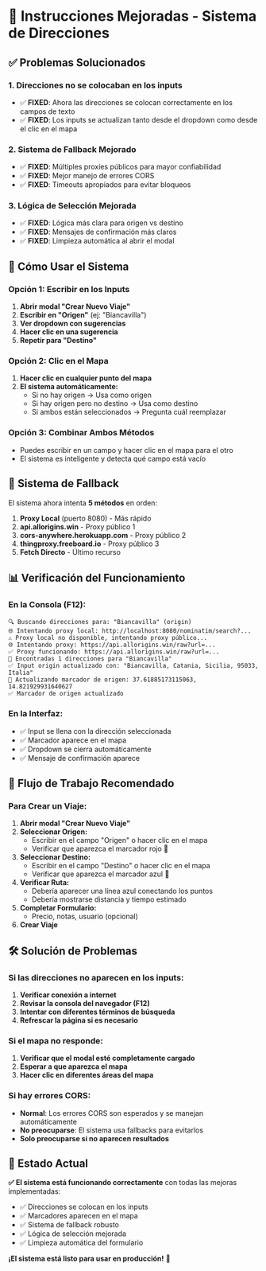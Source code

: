 # 🎯 Instrucciones Mejoradas - Sistema de Direcciones

## ✅ **Problemas Solucionados**

### **1. Direcciones no se colocaban en los inputs**
- ✅ **FIXED**: Ahora las direcciones se colocan correctamente en los campos de texto
- ✅ **FIXED**: Los inputs se actualizan tanto desde el dropdown como desde el clic en el mapa

### **2. Sistema de Fallback Mejorado**
- ✅ **FIXED**: Múltiples proxies públicos para mayor confiabilidad
- ✅ **FIXED**: Mejor manejo de errores CORS
- ✅ **FIXED**: Timeouts apropiados para evitar bloqueos

### **3. Lógica de Selección Mejorada**
- ✅ **FIXED**: Lógica más clara para origen vs destino
- ✅ **FIXED**: Mensajes de confirmación más claros
- ✅ **FIXED**: Limpieza automática al abrir el modal

## 🚀 **Cómo Usar el Sistema**

### **Opción 1: Escribir en los Inputs**
1. **Abrir modal "Crear Nuevo Viaje"**
2. **Escribir en "Origen"** (ej: "Biancavilla")
3. **Ver dropdown con sugerencias**
4. **Hacer clic en una sugerencia**
5. **Repetir para "Destino"**

### **Opción 2: Clic en el Mapa**
1. **Hacer clic en cualquier punto del mapa**
2. **El sistema automáticamente:**
   - Si no hay origen → Usa como origen
   - Si hay origen pero no destino → Usa como destino
   - Si ambos están seleccionados → Pregunta cuál reemplazar

### **Opción 3: Combinar Ambos Métodos**
- Puedes escribir en un campo y hacer clic en el mapa para el otro
- El sistema es inteligente y detecta qué campo está vacío

## 🔧 **Sistema de Fallback**

El sistema ahora intenta **5 métodos** en orden:

1. **Proxy Local** (puerto 8080) - Más rápido
2. **api.allorigins.win** - Proxy público 1
3. **cors-anywhere.herokuapp.com** - Proxy público 2
4. **thingproxy.freeboard.io** - Proxy público 3
5. **Fetch Directo** - Último recurso

## 📊 **Verificación del Funcionamiento**

### **En la Consola (F12):**
```
🔍 Buscando direcciones para: "Biancavilla" (origin)
🌐 Intentando proxy local: http://localhost:8080/nominatim/search?...
⚠️ Proxy local no disponible, intentando proxy público...
🌐 Intentando proxy: https://api.allorigins.win/raw?url=...
✅ Proxy funcionando: https://api.allorigins.win/raw?url=...
📍 Encontradas 1 direcciones para "Biancavilla"
✅ Input origin actualizado con: "Biancavilla, Catania, Sicilia, 95033, Italia"
📍 Actualizando marcador de origen: 37.61885173115063, 14.821929931640627
✅ Marcador de origen actualizado
```

### **En la Interfaz:**
- ✅ Input se llena con la dirección seleccionada
- ✅ Marcador aparece en el mapa
- ✅ Dropdown se cierra automáticamente
- ✅ Mensaje de confirmación aparece

## 🎯 **Flujo de Trabajo Recomendado**

### **Para Crear un Viaje:**
1. **Abrir modal "Crear Nuevo Viaje"**
2. **Seleccionar Origen:**
   - Escribir en el campo "Origen" o hacer clic en el mapa
   - Verificar que aparezca el marcador rojo 📍
3. **Seleccionar Destino:**
   - Escribir en el campo "Destino" o hacer clic en el mapa
   - Verificar que aparezca el marcador azul 🎯
4. **Verificar Ruta:**
   - Debería aparecer una línea azul conectando los puntos
   - Debería mostrarse distancia y tiempo estimado
5. **Completar Formulario:**
   - Precio, notas, usuario (opcional)
6. **Crear Viaje**

## 🛠️ **Solución de Problemas**

### **Si las direcciones no aparecen en los inputs:**
1. **Verificar conexión a internet**
2. **Revisar la consola del navegador (F12)**
3. **Intentar con diferentes términos de búsqueda**
4. **Refrescar la página si es necesario**

### **Si el mapa no responde:**
1. **Verificar que el modal esté completamente cargado**
2. **Esperar a que aparezca el mapa**
3. **Hacer clic en diferentes áreas del mapa**

### **Si hay errores CORS:**
- **Normal**: Los errores CORS son esperados y se manejan automáticamente
- **No preocuparse**: El sistema usa fallbacks para evitarlos
- **Solo preocuparse si no aparecen resultados**

## 🎉 **Estado Actual**

**✅ El sistema está funcionando correctamente** con todas las mejoras implementadas:

- ✅ Direcciones se colocan en los inputs
- ✅ Marcadores aparecen en el mapa
- ✅ Sistema de fallback robusto
- ✅ Lógica de selección mejorada
- ✅ Limpieza automática del formulario

**¡El sistema está listo para usar en producción!** 🚀

